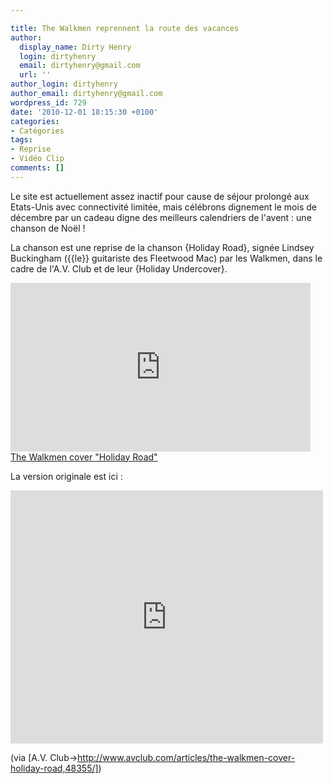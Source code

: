 ```yaml
---

title: The Walkmen reprennent la route des vacances
author:
  display_name: Dirty Henry
  login: dirtyhenry
  email: dirtyhenry@gmail.com
  url: ''
author_login: dirtyhenry
author_email: dirtyhenry@gmail.com
wordpress_id: 729
date: '2010-12-01 18:15:30 +0100'
categories:
- Catégories
tags:
- Reprise
- Vidéo Clip
comments: []
---
```

Le site est actuellement assez inactif pour cause de séjour prolongé aux Etats-Unis avec connectivité limitée, mais célébrons dignement le mois de décembre par un cadeau digne des meilleurs calendriers de l'avent : une chanson de Noël !

La chanson est une reprise de la chanson {Holiday Road}, signée Lindsey Buckingham ({{le}} guitariste des Fleetwood Mac) par les Walkmen, dans le cadre de l'A.V. Club et de leur {Holiday Undercover}.

<iframe frameborder="no" width="480" height="270" scrolling="no" src="http://www.avclub.com/video_embed/?id=48355"></iframe><br /><a href="http://www.avclub.com/articles/the-walkmen-cover-holiday-road,48355/" target="_blank" title="The Walkmen cover "Holiday Road"">The Walkmen cover "Holiday Road"</a>

La version originale est ici :

<iframe title="YouTube video player" class="youtube-player" type="text/html" width="500" height="405" src="http://www.youtube.com/embed/_nLiQBV6A7c?rel=0" frameborder="0"></iframe>

(via [A.V. Club->http://www.avclub.com/articles/the-walkmen-cover-holiday-road,48355/])
